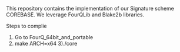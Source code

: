 
This repository contains the implementation of our Signature scheme COREBASE. We leverage FourQLib and Blake2b libraries.

Steps to complie

1) Go to FourQ_64bit_and_portable
2) make ARCH=x64
3)./core

